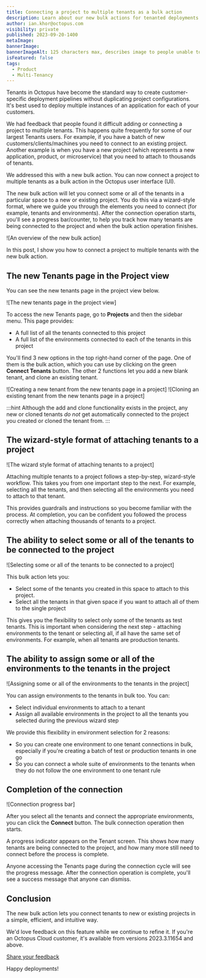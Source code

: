 ```yaml
---
title: Connecting a project to multiple tenants as a bulk action
description: Learn about our new bulk actions for tenanted deployments in Octopus. Connect a project to multiple tenants and add or clone a new tenant straight from the project page.
author: ian.khor@octopus.com
visibility: private
published: 2023-09-20-1400
metaImage: 
bannerImage: 
bannerImageAlt: 125 characters max, describes image to people unable to see it.
isFeatured: false
tags: 
  - Product
  - Multi-Tenancy
---
```


Tenants in Octopus have become the standard way to create customer-specific deployment pipelines without duplicating project configurations. It's best used to deploy multiple instances of an application for each of your customers. 

We had feedback that people found it difficult adding or connecting a project to multiple tenants. This happens quite frequently for some of our largest Tenants users. For example, if you have a batch of new customers/clients/machines you need to connect to an existing project. Another example is when you have a new project (which represents a new application, product, or microservice) that you need to attach to thousands of tenants. 

We addressed this with a new bulk action. You can now connect a project to multiple tenants as a bulk action in the Octopus user interface (UI).

The new bulk action will let you connect some or all of the tenants in a particular space to a new or existing project. You do this via a wizard-style format, where we guide you through the elements you need to connect (for example, tenants and environments). After the connection operation starts, you'll see a progress bar/counter, to help you track how many tenants are being connected to the project and when the bulk action operation finishes.

![An overview of the new bulk action]

In this post, I show you how to connect a project to multiple tenants with the new bulk action.

## The new Tenants page in the Project view

You can see the new tenants page in the project view below.

![The new tenants page in the project view]

To access the new Tenants page, go to **Projects** and then the sidebar menu. This page provides:

- A full list of all the tenants connected to this project
- A full list of the environments connected to each of the tenants in this project

You'll find 3 new options in the top right-hand corner of the page. One of them is the bulk action, which you can use by clicking on the green **Connect Tenants** button.  The other 2 functions let you add a new blank tenant, and clone an existing tenant.

![Creating a new tenant from the new tenants page in a project]
![Cloning an existing tenant from the new tenants page in a project]

:::hint 
Although the add and clone functionality exists in the project, any new or cloned tenants *do not* get automatically connected to the project you created or cloned the tenant from.
:::

## The wizard-style format of attaching tenants to a project

![The wizard style format of attaching tenants to a project]

Attaching multiple tenants to a project follows a step-by-step, wizard-style workflow. This takes you from one important step to the next. For example, selecting all the tenants, and then selecting all the environments you need to attach to that tenant. 

This provides guardrails and instructions so you become familiar with the process. At completion, you can be confident you followed the process correctly when attaching thousands of tenants to a project.

## The ability to select some or all of the tenants to be connected to the project

![Selecting some or all of the tenants to be connected to a project]

This bulk action lets you:

- Select some of the tenants you created in this space to attach to this project. 
- Select  all the tenants in that given space if you want to attach all of them to the single project

This gives you the flexibility to select only some of the tenants as test tenants. This is important when considering the next step - attaching environments to the tenant or selecting all, if all have the same set of environments. For example, when all tenants are production tenants.

## The ability to assign some or all of the environments to the tenants in the project

![Assigning some or all of the environments to the tenants in the project]

You can assign environments to the tenants in bulk too. You can:

- Select individual environments to attach to a tenant
- Assign all available environments in the project to all the tenants you selected during the previous wizard step

We provide this flexibility in environment selection for 2 reasons:

- So you can create one environment to one tenant connections in bulk, especially if you're creating a batch of test or production tenants in one go
- So you can connect a whole suite of environments to the tenants when they do not follow the one environment to one tenant rule

## Completion of the connection

![Connection progress bar]

After you select all the tenants and connect the appropriate environments, you can click the **Connect** button. The bulk connection operation then starts.

A progress indicator appears on the Tenant screen. This shows how many tenants are being connected to the project, and how many more still need to connect before the process is complete.

Anyone accessing the Tenants page during the connection cycle will see the progress message. After the connection operation is complete, you'll see a success message that anyone can dismiss.

## Conclusion

The new bulk action lets you connect tenants to new or existing projects in a simple, efficient, and intuitive way.

We'd love feedback on this feature while we continue to refine it. If you're an Octopus Cloud customer, it's available from versions 2023.3.11654 and above.

<span><a class="btn btn-success" href="https://octopusdeploy.typeform.com/to/iBkrLS52">Share your feedback</a></span>

Happy deployments!